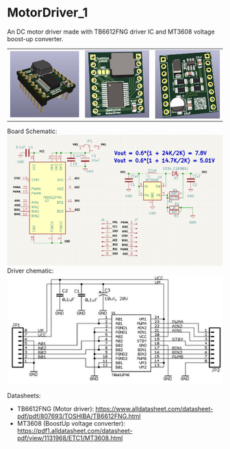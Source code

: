 # MotorDriver_1
 An DC motor driver made with TB6612FNG driver IC and MT3608 voltage boost-up converter.

<table>
  <tr>
    <td><img src="https://github.com/Tonikiller10000/MotorDriver_1/blob/main/LineFollowerDriver_Pictures/u2.png" ></td>
    <td><img src="https://github.com/Tonikiller10000/MotorDriver_1/blob/main/LineFollowerDriver_Pictures/f1.png" ></td>
    <td><img src="https://github.com/Tonikiller10000/MotorDriver_1/blob/main/LineFollowerDriver_Pictures/b1.png" ></td>
  </tr>
</table>


Board Schematic:
<img src="https://github.com/Tonikiller10000/MotorDriver_1/blob/main/LineFollowerDriver_Pictures/ss.png" >
Driver chematic: 
<img src="https://github.com/Tonikiller10000/MotorDriver_1/blob/main/LineFollowerDriver_Pictures/d1.jpg" >

Datasheets:
- TB6612FNG (Motor driver): https://www.alldatasheet.com/datasheet-pdf/pdf/807693/TOSHIBA/TB6612FNG.html
- MT3608 (BoostUp voltage converter): https://pdf1.alldatasheet.com/datasheet-pdf/view/1131968/ETC1/MT3608.html


